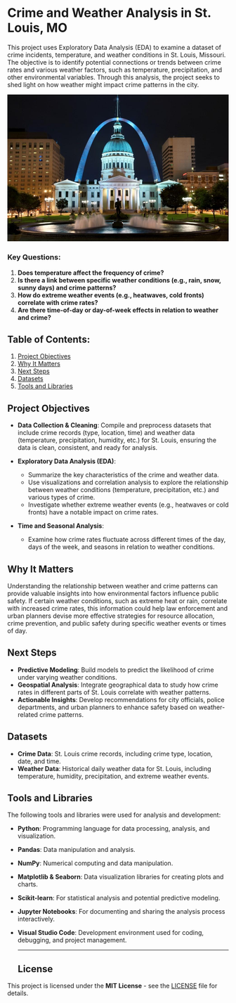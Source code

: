 # Crime and Weather Analysis in St. Louis, MO
This project uses Exploratory Data Analysis (EDA) to examine a dataset of crime incidents, temperature, and weather conditions in St. Louis, Missouri. The objective is to identify potential connections or trends between crime rates and various weather factors, such as temperature, precipitation, and other environmental variables. Through this analysis, the project seeks to shed light on how weather might impact crime patterns in the city.

![picture of Downtown St. Louis, MO with view of The Gateway Arch](stl.jpg)

### Key Questions:
1. **Does temperature affect the frequency of crime?**
2. **Is there a link between specific weather conditions (e.g., rain, snow, sunny days) and crime patterns?**
3. **How do extreme weather events (e.g., heatwaves, cold fronts) correlate with crime rates?**
4. **Are there time-of-day or day-of-week effects in relation to weather and crime?**

## Table of Contents:
1. [Project Objectives](#project-objectives)
2. [Why It Matters](#why-it-matters)
3. [Next Steps](#next-steps)
4. [Datasets](#datasets)
5. [Tools and Libraries](#tools-and-libraries)

## Project Objectives

- **Data Collection & Cleaning**: Compile and preprocess datasets that include crime records (type, location, time) and weather data (temperature, precipitation, humidity, etc.) for St. Louis, ensuring the data is clean, consistent, and ready for analysis.
  
- **Exploratory Data Analysis (EDA)**:  
   - Summarize the key characteristics of the crime and weather data.
   - Use visualizations and correlation analysis to explore the relationship between weather conditions (temperature, precipitation, etc.) and various types of crime.
   - Investigate whether extreme weather events (e.g., heatwaves or cold fronts) have a notable impact on crime rates.
   
- **Time and Seasonal Analysis**:  
   - Examine how crime rates fluctuate across different times of the day, days of the week, and seasons in relation to weather conditions.

## Why It Matters

Understanding the relationship between weather and crime patterns can provide valuable insights into how environmental factors influence public safety. If certain weather conditions, such as extreme heat or rain, correlate with increased crime rates, this information could help law enforcement and urban planners devise more effective strategies for resource allocation, crime prevention, and public safety during specific weather events or times of day.

## Next Steps

- **Predictive Modeling**: Build models to predict the likelihood of crime under varying weather conditions.
- **Geospatial Analysis**: Integrate geographical data to study how crime rates in different parts of St. Louis correlate with weather patterns.
- **Actionable Insights**: Develop recommendations for city officials, police departments, and urban planners to enhance safety based on weather-related crime patterns.

## Datasets

- **Crime Data**: St. Louis crime records, including crime type, location, date, and time.
- **Weather Data**: Historical daily weather data for St. Louis, including temperature, humidity, precipitation, and extreme weather events.

## Tools and Libraries

The following tools and libraries were used for analysis and development:

- **Python**: Programming language for data processing, analysis, and visualization.
- **Pandas**: Data manipulation and analysis.
- **NumPy**: Numerical computing and data manipulation.
- **Matplotlib & Seaborn**: Data visualization libraries for creating plots and charts.
- **Scikit-learn**: For statistical analysis and potential predictive modeling.
- **Jupyter Notebooks**: For documenting and sharing the analysis process interactively.
- **Visual Studio Code**: Development environment used for coding, debugging, and project management.

  ---
  ## License

This project is licensed under the **MIT License** - see the [LICENSE](LICENSE) file for details.

